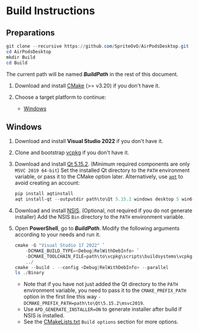 # Build Instructions

## Preparations

```powershell
git clone --recursive https://github.com/SpriteOvO/AirPodsDesktop.git
cd AirPodsDesktop
mkdir Build
cd Build
```

The current path will be named ___BuildPath___ in the rest of this document.

1. Download and install [CMake](https://cmake.org/download/) (>= v3.20) if you don't have it.

2. Choose a target platform to continue:
    - [Windows](#windows)

## Windows

1. Download and install __Visual Studio 2022__ if you don't have it.

2. Clone and bootstrap [vcpkg](https://github.com/microsoft/vcpkg#quick-start-windows) if you don't have it.

3. Download and install [Qt 5.15.2](https://www.qt.io/download-qt-installer). (Minimum required components are only `MSVC 2019 64-bit`)
Set the installed Qt directory to the `PATH` environment variable, or pass it to the CMake option later.
Alternatively, use [`aqt`](https://github.com/miurahr/aqtinstall) to avoid creating an account:

    ```powershell
    pip install aqtinstall
    aqt install-qt --outputdir path\to\Qt 5.15.2 windows desktop 5 win64_msvc2019_64
    ```

4. Download and install [NSIS](https://sourceforge.net/projects/nsis/files/latest/download). (Optional, not required if you do not generate installer)
Add the NSIS `Bin` directory to the `PATH` environment variable.

5. Open __PowerShell__, go to ___BuildPath___.
Modify the following arguments according to your needs and run it.

    ```powershell
    cmake -G "Visual Studio 17 2022" `
        -DCMAKE_BUILD_TYPE=<Debug|RelWithDebInfo> `
        -DCMAKE_TOOLCHAIN_FILE=path\to\vcpkg\scripts\buildsystems\vcpkg.cmake `
        ../
    cmake --build . --config <Debug|RelWithDebInfo> --parallel
    ls ./Binary
    ```

    - Note that if you have not just added the Qt directory to the `PATH` environment variable, you need to pass it to the `CMAKE_PREFIX_PATH` option in the first line this way `-DCMAKE_PREFIX_PATH=path\to\Qt\5.15.2\msvc2019`.
    - Use `APD_GENERATE_INSTALLER=ON` to generate installer after build if NSIS is installed.
    - See the [CMakeLists.txt](/CMakeLists.txt) `Build options` section for more options.
